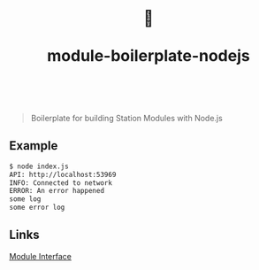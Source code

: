 <h1 align="center">
	<br>
	 🐢 
	<br>
	<br>
	module-boilerplate-nodejs
	<br>
	<br>
	<br>
</h1>

> Boilerplate for building Station Modules with Node.js

## Example

```bash
$ node index.js
API: http://localhost:53969
INFO: Connected to network
ERROR: An error happened
some log
some error log
```

## Links
[Module Interface](https://github.com/filecoin-station/filecoin-station/blob/main/docs/MODULE_INTERFACE.md)
